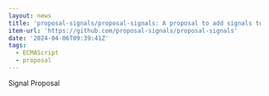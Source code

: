 ```yaml
---
layout: news
title: 'proposal-signals/proposal-signals: A proposal to add signals to JavaScript.'
item-url: 'https://github.com/proposal-signals/proposal-signals'
date: '2024-04-06T09:39:41Z'
tags:
  - ECMAScript
  - proposal
---
```

Signal Proposal
